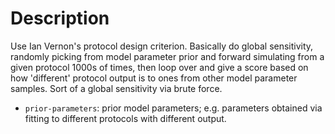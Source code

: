 # Description

Use Ian Vernon's protocol design criterion.
Basically do global sensitivity, randomly picking from model parameter prior and forward simulating from a given protocol 1000s of times, then loop over and give a score based on how 'different' protocol output is to ones from other model parameter samples.
Sort of a global sensitivity via brute force.

- `prior-parameters`: prior model parameters; e.g. parameters obtained via fitting to different protocols with different output.
